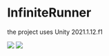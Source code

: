 # InfiniteRunner

the project uses Unity 2021.1.12.f1

![](Images/gameplayScreenshot1)
![](Images/gameplayScreenshot2)
